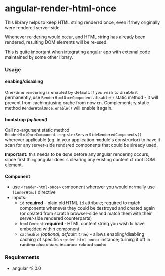 # angular-render-html-once

This library helps to keep HTML string rendered once, even if they originally were rendered server-side.

Whenever rendering would occur, and HTML string has already been rendered, resulting DOM elements will be re-used.

This is quite important when integrating angular app with external code maintained by some other library.

### Usage

#### enabing/disabling
One-time rendering is enabled by default. If you wish to disable it permanently, use `RenderHtmlOnceComponent.disable()` static method - it will prevent from caching/using cache from now on. Complementary static method `RenderHtmlOnce.enable()` will enable it again.

#### bootstrap _(optional)_
Call no-argument static method `RenderHtmlOnceComponent.registerServerSideRenderedComponents()` wherever applicable (eg. in your application module's constructor) to have it scan for any server-side rendered components that could be already used.

**Important:** this needs to be done before any angular rendering occurs, since first thing angular does is clearing any existing content of root DOM element.

#### Component
- use `<render-html-once>` component wherever you would normally use `[innerHtml]` directive
- inputs:
    - `id` **required** - plain old HTML `id` attribute; required to match components whenever they could be destroyed and created again (or created from scratch browser-side and match them with their server-side rendered counterparts)
    - `htmlContent` **required** - HTML content string you wish to have embedded within component
    - `cacheable` _(optional; default: `true`)_ - allows enabling/disabling caching of specific `<render-html-once>` instance; turning it off in runtime also clears instance-related cache
    
### Requirements
- angular ^8.0.0

